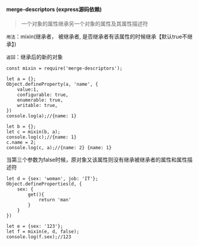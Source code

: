 #### merge-descriptors (express源码依赖)

> 一个对象的属性继承另一个对象的属性及其属性描述符

```用法```：mixin(继承者， 被继承者, 是否继承者有该属性的时候继承【默认true不继承】)

```返回```：继承后的新的对象

```
const mixin = require('merge-descriptors');

let a = {};
Object.defineProperty(a, 'name', {
    value:1,
    configurable: true, 
    enumerable: true, 
    writable: true, 
})
console.log(a);//{name: 1}

let b = {};
let c = mixin(b, a);
console.log(c);//{name: 1}
c.name = 2;
console.log(c, a);//{name: 2} {name: 1}
```

当第三个参数为false时候，原对象又该属性则没有继承被继承者的属性和属性描述符

```
let d = {sex: 'woman', job: 'IT'};
Object.defineProperties(d, {
    sex: {
        get(){
            return 'man'
        }
    }
})

let e = {sex: '123'};
let f = mixin(e, d, false);
console.log(f.sex);//123
```